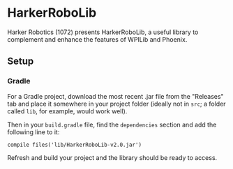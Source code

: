 # HarkerRoboLib
Harker Robotics (1072) presents HarkerRoboLib, a useful library to complement and enhance the features of WPILib and Phoenix.

## Setup
### Gradle
For a Gradle project, download the most recent .jar file from the "Releases" tab and place it somewhere in your project folder (ideally not in `src`; a folder called `lib`, for example, would work well). 

Then in your `build.gradle` file, find the `dependencies` section and add the following line to it:
```
compile files('lib/HarkerRoboLib-v2.0.jar') 
```
Refresh and build your project and the library should be ready to access.
